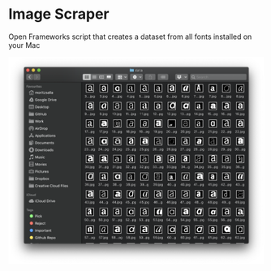 # Image Scraper

Open Frameworks script that creates a dataset from all fonts installed on your Mac

![Thumbnail](readme-imgs/img.png)
